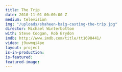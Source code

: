 ```yaml
---
title: The Trip
date: 2010-11-01 00:00:00 Z
medium: television
img: "/uploads/shaheen-baig-casting-the-trip.jpg"
director: Michael Winterbottom
with: Steve Coogan, Rob Brydon
imdb: http://www.imdb.com/title/tt1698441/
video: j9uwmqi4pe
layout: project
is-in-production:
is-featured:
featured-image: 
---
```


